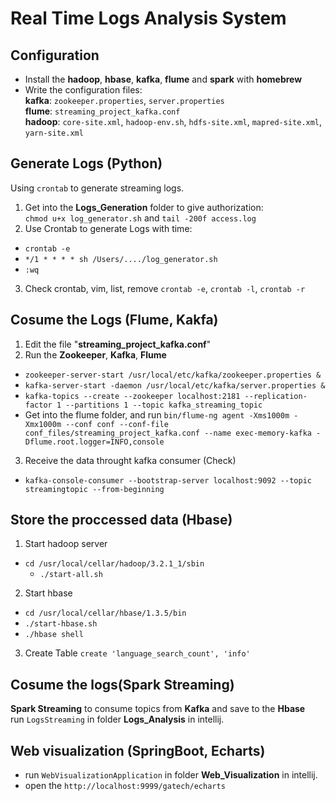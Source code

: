 # Real Time Logs Analysis System

## Configuration
- Install the **hadoop**, **hbase**, **kafka**, **flume** and **spark** with **homebrew**
- Write the configuration files: \
**kafka**: `zookeeper.properties`, `server.properties` \
**flume**: `streaming_project_kafka.conf` \
**hadoop**: `core-site.xml`, `hadoop-env.sh`, `hdfs-site.xml`, `mapred-site.xml`, `yarn-site.xml`

## Generate Logs (Python)
Using `crontab` to generate streaming logs.
1. Get into the **Logs_Generation** folder to give authorization: \
`chmod u+x log_generator.sh` and `tail -200f access.log`
2. Use Crontab to generate Logs with time:
- `crontab -e`
- `*/1 * * * * sh /Users/..../log_generator.sh`
- `:wq`
3. Check crontab, vim, list, remove
`crontab -e`, `crontab -l`, `crontab -r`


## Cosume the Logs (Flume, Kakfa)
1. Edit the file "**streaming_project_kafka.conf**"
2. Run the **Zookeeper**, **Kafka**, **Flume**
 - `zookeeper-server-start /usr/local/etc/kafka/zookeeper.properties &`
 - `kafka-server-start -daemon /usr/local/etc/kafka/server.properties &`
 - `kafka-topics --create --zookeeper localhost:2181 --replication-factor 1 --partitions 1 --topic kafka_streaming_topic`
 - Get into the flume folder, and run `bin/flume-ng agent -Xms1000m -Xmx1000m --conf conf --conf-file conf_files/streaming_project_kafka.conf --name exec-memory-kafka -Dflume.root.logger=INFO,console`
3. Receive the data throught kafka consumer (Check)
 - `kafka-console-consumer --bootstrap-server localhost:9092 --topic streamingtopic --from-beginning`
 
 ## Store the proccessed data (Hbase)
 1. Start hadoop server
 - `cd /usr/local/cellar/hadoop/3.2.1_1/sbin`
	- `./start-all.sh`
 2. Start hbase
 - `cd /usr/local/cellar/hbase/1.3.5/bin`
 -  `./start-hbase.sh`
 -  `./hbase shell`
 3. Create Table
 `create 'language_search_count', 'info'`

 ## Cosume the logs(Spark Streaming)
 **Spark Streaming** to consume topics from **Kafka** and save to the **Hbase** \
 run `LogsStreaming` in folder **Logs_Analysis** in intellij.

 ## Web visualization (SpringBoot, Echarts)
 - run `WebVisualizationApplication` in folder **Web_Visualization** in intellij.
 - open the `http://localhost:9999/gatech/echarts`
  
 
 
